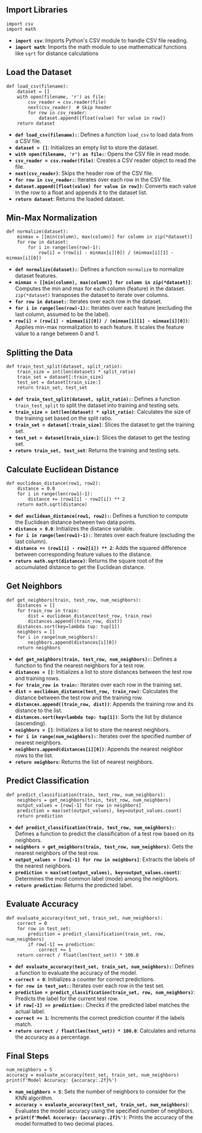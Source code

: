 ## Import Libraries
~~~
import csv
import math
~~~

-   **`import csv`**: Imports Python's CSV module to handle CSV file reading.
-   **`import math`**: Imports the math module to use mathematical functions like `sqrt` for distance calculations

##  Load the Dataset

~~~
def load_csv(filename):
    dataset = []
    with open(filename, 'r') as file:
        csv_reader = csv.reader(file)
        next(csv_reader)  # Skip header
        for row in csv_reader:
            dataset.append([float(value) for value in row])
    return dataset

~~~

-   **`def load_csv(filename):`**: Defines a function `load_csv` to load data from a CSV file.
-   **`dataset = []`**: Initializes an empty list to store the dataset.
-   **`with open(filename, 'r') as file:`**: Opens the CSV file in read mode.
-   **`csv_reader = csv.reader(file)`**: Creates a CSV reader object to read the file.
-   **`next(csv_reader)`**: Skips the header row of the CSV file.
-   **`for row in csv_reader:`**: Iterates over each row in the CSV file.
-   **`dataset.append([float(value) for value in row])`**: Converts each value in the row to a float and appends it to the dataset list.
-   **`return dataset`**: Returns the loaded dataset.

## Min-Max Normalization

~~~
def normalize(dataset):
    minmax = [[min(column), max(column)] for column in zip(*dataset)]
    for row in dataset:
        for i in range(len(row)-1):
            row[i] = (row[i] - minmax[i][0]) / (minmax[i][1] - minmax[i][0])
~~~

-   **`def normalize(dataset):`**: Defines a function `normalize` to normalize dataset features.
-   **`minmax = [[min(column), max(column)] for column in zip(*dataset)]`**: Computes the min and max for each column (feature) in the dataset. `zip(*dataset)` transposes the dataset to iterate over columns.
-   **`for row in dataset:`**: Iterates over each row in the dataset.
-   **`for i in range(len(row)-1):`**: Iterates over each feature (excluding the last column, assumed to be the label).
-   **`row[i] = (row[i] - minmax[i][0]) / (minmax[i][1] - minmax[i][0])`**: Applies min-max normalization to each feature. It scales the feature value to a range between 0 and 1.

## Splitting the Data

~~~
def train_test_split(dataset, split_ratio):
    train_size = int(len(dataset) * split_ratio)
    train_set = dataset[:train_size]
    test_set = dataset[train_size:]
    return train_set, test_set

~~~

-   **`def train_test_split(dataset, split_ratio):`**: Defines a function `train_test_split` to split the dataset into training and testing sets.
-   **`train_size = int(len(dataset) * split_ratio)`**: Calculates the size of the training set based on the split ratio.
-   **`train_set = dataset[:train_size]`**: Slices the dataset to get the training set.
-   **`test_set = dataset[train_size:]`**: Slices the dataset to get the testing set.
-   **`return train_set, test_set`**: Returns the training and testing sets.

## Calculate Euclidean Distance

~~~
def euclidean_distance(row1, row2):
    distance = 0.0
    for i in range(len(row1)-1):
        distance += (row1[i] - row2[i]) ** 2
    return math.sqrt(distance)

~~~

-   **`def euclidean_distance(row1, row2):`**: Defines a function to compute the Euclidean distance between two data points.
-   **`distance = 0.0`**: Initializes the distance variable.
-   **`for i in range(len(row1)-1):`**: Iterates over each feature (excluding the last column).
-   **`distance += (row1[i] - row2[i]) ** 2`**: Adds the squared difference between corresponding feature values to the distance.
-   **`return math.sqrt(distance)`**: Returns the square root of the accumulated distance to get the Euclidean distance.

## Get Neighbors

~~~
def get_neighbors(train, test_row, num_neighbors):
    distances = []
    for train_row in train:
        dist = euclidean_distance(test_row, train_row)
        distances.append((train_row, dist))
    distances.sort(key=lambda tup: tup[1])
    neighbors = []
    for i in range(num_neighbors):
        neighbors.append(distances[i][0])
    return neighbors

~~~

-   **`def get_neighbors(train, test_row, num_neighbors):`**: Defines a function to find the nearest neighbors for a test row.
-   **`distances = []`**: Initializes a list to store distances between the test row and training rows.
-   **`for train_row in train:`**: Iterates over each row in the training set.
-   **`dist = euclidean_distance(test_row, train_row)`**: Calculates the distance between the test row and the training row.
-   **`distances.append((train_row, dist))`**: Appends the training row and its distance to the list.
-   **`distances.sort(key=lambda tup: tup[1])`**: Sorts the list by distance (ascending).
-   **`neighbors = []`**: Initializes a list to store the nearest neighbors.
-   **`for i in range(num_neighbors):`**: Iterates over the specified number of nearest neighbors.
-   **`neighbors.append(distances[i][0])`**: Appends the nearest neighbor rows to the list.
-   **`return neighbors`**: Returns the list of nearest neighbors.

## Predict Classification

~~~
def predict_classification(train, test_row, num_neighbors):
    neighbors = get_neighbors(train, test_row, num_neighbors)
    output_values = [row[-1] for row in neighbors]
    prediction = max(set(output_values), key=output_values.count)
    return prediction

~~~

-   **`def predict_classification(train, test_row, num_neighbors):`**: Defines a function to predict the classification of a test row based on its neighbors.
-   **`neighbors = get_neighbors(train, test_row, num_neighbors)`**: Gets the nearest neighbors of the test row.
-   **`output_values = [row[-1] for row in neighbors]`**: Extracts the labels of the nearest neighbors.
-   **`prediction = max(set(output_values), key=output_values.count)`**: Determines the most common label (mode) among the neighbors.
-   **`return prediction`**: Returns the predicted label.

## Evaluate Accuracy

~~~
def evaluate_accuracy(test_set, train_set, num_neighbors):
    correct = 0
    for row in test_set:
        prediction = predict_classification(train_set, row, num_neighbors)
        if row[-1] == prediction:
            correct += 1
    return correct / float(len(test_set)) * 100.0

~~~
-   **`def evaluate_accuracy(test_set, train_set, num_neighbors):`**: Defines a function to evaluate the accuracy of the model.
-   **`correct = 0`**: Initializes a counter for correct predictions.
-   **`for row in test_set:`**: Iterates over each row in the test set.
-   **`prediction = predict_classification(train_set, row, num_neighbors)`**: Predicts the label for the current test row.
-   **`if row[-1] == prediction:`**: Checks if the predicted label matches the actual label.
-   **`correct += 1`**: Increments the correct prediction counter if the labels match.
-   **`return correct / float(len(test_set)) * 100.0`**: Calculates and returns the accuracy as a percentage.

## Final Steps

~~~
num_neighbors = 5
accuracy = evaluate_accuracy(test_set, train_set, num_neighbors)
print(f'Model Accuracy: {accuracy:.2f}%')
~~~

-   **`num_neighbors = 5`**: Sets the number of neighbors to consider for the KNN algorithm.
-   **`accuracy = evaluate_accuracy(test_set, train_set, num_neighbors)`**: Evaluates the model accuracy using the specified number of neighbors.
-   **`print(f'Model Accuracy: {accuracy:.2f}%')`**: Prints the accuracy of the model formatted to two decimal places.